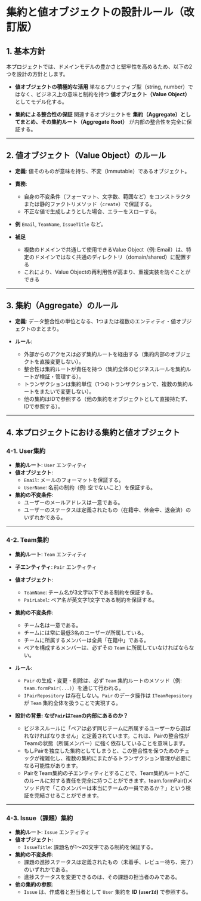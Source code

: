 # 集約と値オブジェクトの設計ルール（改訂版）

## 1. 基本方針

本プロジェクトでは、ドメインモデルの豊かさと堅牢性を高めるため、以下の2つを設計の方針とします。

- **値オブジェクトの積極的な活用**
  単なるプリミティブ型（string, number）ではなく、ビジネス上の意味と制約を持つ **値オブジェクト（Value Object）** としてモデル化する。

- **集約による整合性の保証**
  関連するオブジェクトを **集約（Aggregate）としてまとめ、その集約ルート（Aggregate Root）** が内部の整合性を完全に保証する。

---

## 2. 値オブジェクト（Value Object）のルール

- **定義**:
  値そのものが意味を持ち、不変（Immutable）であるオブジェクト。

- **責務**:
  - 自身の不変条件（フォーマット、文字数、範囲など）をコンストラクタまたは静的ファクトリメソッド（`create`）で保証する。
  - 不正な値で生成しようとした場合、エラーをスローする。

- **例**
  `Email`, `TeamName`, `IssueTitle` など。

- **補足**
  - 複数のドメインで共通して使用できるValue Object（例: Email）は、特定のドメインではなく共通のディレクトリ（domain/shared）に配置する
  - これにより、Value Objectの再利用性が高まり、重複実装を防ぐことができる

---

## 3. 集約（Aggregate）のルール

- **定義**:
  データ整合性の単位となる、1つまたは複数のエンティティ・値オブジェクトのまとまり。

- **ルール**:
  - 外部からのアクセスは必ず集約ルートを経由する（集約内部のオブジェクトを直接変更しない）。
  - 整合性は集約ルートが責任を持つ（集約全体のビジネスルールを集約ルートが検証・管理する）。
  - トランザクションは集約単位（1つのトランザクションで、複数の集約ルートをまたいで変更しない）。
  - 他の集約はIDで参照する（他の集約をオブジェクトとして直接持たず、IDで参照する）。

---

## 4. 本プロジェクトにおける集約と値オブジェクト

### 4-1. User集約

- **集約ルート**: `User` エンティティ
- **値オブジェクト**:
  - `Email`: メールのフォーマットを保証する。
  - `UserName`: 名前の制約（例: 空でないこと）を保証する。
- **集約の不変条件**:
  - ユーザーのメールアドレスは一意である。
  - ユーザーのステータスは定義されたもの（在籍中、休会中、退会済）のいずれかである。

---

### 4-2. Team集約

- **集約ルート**: `Team` エンティティ
- **子エンティティ**: `Pair` エンティティ
- **値オブジェクト**:
  - `TeamName`: チーム名が3文字以下である制約を保証する。
  - `PairLabel`: ペア名が英文字1文字である制約を保証する。
- **集約の不変条件**:
  - チーム名は一意である。
  - チームには常に最低3名のユーザーが所属している。
  - チームに所属するメンバーは全員「在籍中」である。
  - ペアを構成するメンバーは、必ずその `Team` に所属していなければならない。
- **ルール**:
  - `Pair` の生成・変更・削除は、必ず `Team` 集約ルートのメソッド（例: `team.formPair(...)`）を通じて行われる。
  - `IPairRepository` は存在しない。`Pair` のデータ操作は `ITeamRepository` が `Team` 集約全体を扱うことで実現する。

- **設計の背景: なぜ`Pair`は`Team`の内部にあるのか？**
  - ビジネスルールに「ペアは必ず同じチームに所属するユーザーから選ばれなければなりません」と定義されています。これは、Pairの整合性がTeamの状態（所属メンバー）に強く依存していることを意味します。
  - もしPairを独立した集約としてしまうと、この整合性を保つためのチェックが複雑化し、複数の集約にまたがるトランザクション管理が必要になる可能性があります。
  - PairをTeam集約の子エンティティとすることで、Team集約ルートがこのルールに対する責任を完全に持つことができます。team.formPair()メソッド内で「このメンバーは本当にチームの一員であるか？」という検証を完結させることができます。

---

### 4-3. Issue（課題）集約

- **集約ルート**: `Issue` エンティティ
- **値オブジェクト**:
  - `IssueTitle`: 課題名が1〜20文字である制約を保証する。
- **集約の不変条件**:
  - 課題の進捗ステータスは定義されたもの（未着手、レビュー待ち、完了）のいずれかである。
  - 進捗ステータスを変更できるのは、その課題の担当者のみである。
- **他の集約の参照**:
  - `Issue` は、作成者と担当者として `User` 集約を **ID (`userId`)** で参照する。

